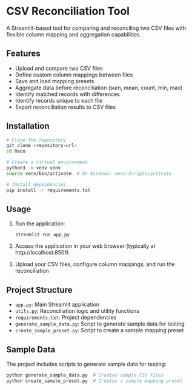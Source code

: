 # CSV Reconciliation Tool

A Streamlit-based tool for comparing and reconciling two CSV files with flexible column mapping and aggregation capabilities.

## Features

- Upload and compare two CSV files
- Define custom column mappings between files
- Save and load mapping presets
- Aggregate data before reconciliation (sum, mean, count, min, max)
- Identify matched records with differences
- Identify records unique to each file
- Export reconciliation results to CSV files

## Installation

```bash
# Clone the repository
git clone <repository-url>
cd Reco

# Create a virtual environment
python3 -m venv venv
source venv/bin/activate  # On Windows: venv\Scripts\activate

# Install dependencies
pip install -r requirements.txt
```

## Usage

1. Run the application:
   ```
   streamlit run app.py
   ```

2. Access the application in your web browser (typically at http://localhost:8501)

3. Upload your CSV files, configure column mappings, and run the reconciliation

## Project Structure

- `app.py`: Main Streamlit application
- `utils.py`: Reconciliation logic and utility functions
- `requirements.txt`: Project dependencies
- `generate_sample_data.py`: Script to generate sample data for testing
- `create_sample_preset.py`: Script to create a sample mapping preset

## Sample Data

The project includes scripts to generate sample data for testing:

```bash
python generate_sample_data.py  # Creates sample CSV files
python create_sample_preset.py  # Creates a sample mapping preset
```